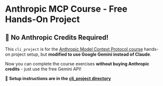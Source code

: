# Anthropic MCP Course - Free Hands-On Project

## 🚀 No Anthropic Credits Required!

This `cli_project` is for the [Anthropic Model Context Protocol course](https://anthropic.skilljar.com/introduction-to-model-context-protocol) hands-on project setup, but **modified to use Google Gemini instead of Claude**. 

Now you can complete the course exercises **without buying Anthropic credits** - just use the free Gemini API!

📖 **Setup instructions are in the [cli_project directory](cli_project/README.md)**
